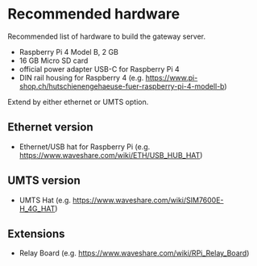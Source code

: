 # Recommended hardware

Recommended list of hardware to build the gateway server.

- Raspberry Pi 4 Model B, 2 GB
- 16 GB Micro SD card
- official power adapter USB-C for Raspberry Pi 4
- DIN rail housing for Raspberry 4 (e.g. https://www.pi-shop.ch/hutschienengehaeuse-fuer-raspberry-pi-4-modell-b)

Extend by either ethernet or UMTS option.

## Ethernet version

- Ethernet/USB hat for Raspberry Pi (e.g. https://www.waveshare.com/wiki/ETH/USB_HUB_HAT)

## UMTS version

- UMTS Hat (e.g. https://www.waveshare.com/wiki/SIM7600E-H_4G_HAT)

## Extensions

- Relay Board (e.g. https://www.waveshare.com/wiki/RPi_Relay_Board)